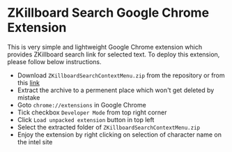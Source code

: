 # ZKillboard Search Google Chrome Extension
This is very simple and lightweight Google Chrome extension which provides ZKillboard search link for selected text. To deploy this extension, please follow below instructions.

* Download ```ZKillboardSearchContextMenu.zip``` from the repository or from this [link](https://github.com/verrathien/ZKillboard-Search-Google-Chrome-Extension/raw/master/ZKillboardSearchContextMenu.zip) 
* Extract the archive to a permenent place which won't get deleted by mistake
* Goto ```chrome://extensions``` in Google Chrome
* Tick checkbox ```Developer Mode``` from top right corner
* Click ```Load unpacked extension``` button in top left
* Select the extracted folder of ```ZKillboardSearchContextMenu.zip```
* Enjoy the extension by right clicking on selection of character name on the intel site
